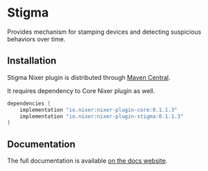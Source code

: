 # Stigma

Provides mechanism for stamping devices and detecting suspicious behaviors over time.

## Installation

Stigma Nixer plugin is distributed through [Maven Central](https://mvnrepository.com/artifact/io.nixer).

It requires dependency to Core Nixer plugin as well.

```groovy
dependencies {
    implementation "io.nixer:nixer-plugin-core:0.1.1.3"
    implementation "io.nixer:nixer-plugin-stigma:0.1.1.3"
}
```

## Documentation

The full documentation is available [on the docs website](https://nixer-io.github.io/).
